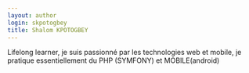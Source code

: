 ```yaml
---
layout: author
login: skpotogbey
title: Shalom KPOTOGBEY
---
```

Lifelong learner, je suis passionné par les technologies web et mobile, je pratique essentiellement du PHP (SYMFONY) et MOBILE(android)
